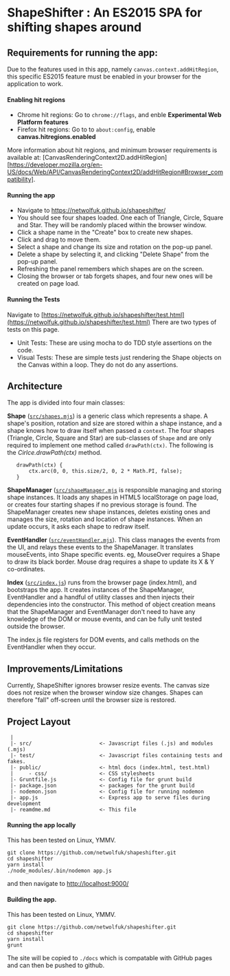 # ShapeShifter : An ES2015 SPA for shifting shapes around

## Requirements for running the app:
Due to the features used in this app, namely `canvas.context.addHitRegion`, this specific ES2015 feature must be enabled in your browser for the application to work.

#### Enabling hit regions
- Chrome hit regions:  Go to `chrome://flags`, and enble **Experimental Web Platform features**
- Firefox hit regions: Go to to `about:config`, enable **canvas.hitregions.enabled**

More information about hit regions, and minimum browser requirements is available at: [CanvasRenderingContext2D.addHitRegion][https://developer.mozilla.org/en-US/docs/Web/API/CanvasRenderingContext2D/addHitRegion#Browser_compatibility].

#### Running the app
- Navigate to https://netwolfuk.github.io/shapeshifter/
- You should see four shapes loaded. One each of Triangle, Circle, Square and Star. They will be randomly placed within the browser window.
- Click a shape name in the "Create" box to create new shapes.
- Click and drag to move them.
- Select a shape and change its size and rotation on the pop-up panel.
- Delete a shape by selecting it, and clicking "Delete Shape" from the pop-up panel.
- Refreshing the panel remembers which shapes are on the screen. 
- Closing the browser or tab forgets shapes, and four new ones will be created on page load.

#### Running the Tests
Navigate to [https://netwolfuk.github.io/shapeshifter/test.html](https://netwolfuk.github.io/shapeshifter/test.html)
There are two types of tests on this page.
  - Unit Tests: These are using mocha to do TDD style assertions on the code.
  - Visual Tests: These are simple tests just rendering the Shape objects on the Canvas within a loop.  They do not do any assertions.  

## Architecture
The app is divided into four main classes:

**Shape** ([`src/shapes.mjs`](src/shapes.mjs)) is a generic class which represents a shape. A shape's position, rotation and size are stored within a shape instance, and a shape knows how to draw itself when passed a `context`. The four shapes (Triangle, Circle, Square and Star) are sub-classes of `Shape` and are only required to implement one method called `drawPath(ctx)`. The following is the *Cirlce.drawPath(ctx)* method.
 
 ```
    drawPath(ctx) {
        ctx.arc(0, 0, this.size/2, 0, 2 * Math.PI, false);
    }
 ``` 

**ShapeManager** ([`src/shapeManager.mjs`](src/shapeManager.mjs) is responsible managing and storing shape instances. It loads any shapes in HTML5 localStorage on page load, or creates four starting shapes if no previous storage is found. 
The ShapeManager creates new shape instances, deletes existing ones and manages the size, rotation and location of shape instances. When an update occurs, it asks each shape to redraw itself.

**EventHandler** ([`src/eventHandler.mjs`](src/eventHandler.mjs)). This class manages the events from the UI, and relays these events to the ShapeManager. It translates mouseEvents, into Shape specific events. eg, MouseOver requires a Shape to draw its black border. Mouse drag requires a shape to update its X & Y co-ordinates.

**Index** ([`src/index.js`](src/index.js)) runs from the browser page (index.html), and bootstraps the app. It creates instances of the ShapeManager, EventHandler and a handful of utility classes and then injects their dependencies into the constructor. This method of object creation means that the ShapeManager and EventManager don't need to have any knowledge of the DOM or mouse events, and can be fully unit tested outside the browser.

The index.js file registers for DOM events, and calls methods on the EventHandler when they occur.

## Improvements/Limitations
Currently, ShapeShifter ignores browser resize events. The canvas size does not resize when the browser window size changes. Shapes can therefore "fall" off-screen until the browser size is restored.

## Project Layout
```
 | 
 |- src/                      <- Javascript files (.js) and modules (.mjs)
 |- test/                     <- Javascript files containing tests and fakes.
 |- public/                   <- html docs (index.html, test.html)
 |     - css/                 <- CSS stylesheets  
 |- Gruntfile.js              <- Config file for grunt build
 |- package.json              <- packages for the grunt build
 |- nodemon.json              <- Config file for running nodemon
 |- app.js                    <- Express app to serve files during development
 |- reamdme.md                <- This file
```

#### Running the app locally
This has been tested on Linux, YMMV.
```
git clone https://github.com/netwolfuk/shapeshifter.git
cd shapeshifter
yarn install
./node_modules/.bin/nodemon app.js
```
and then navigate to [http://localhost:9000/](http://localhost:9000/)

#### Building the app.
This has been tested on Linux, YMMV.
```
git clone https://github.com/netwolfuk/shapeshifter.git
cd shapeshifter
yarn install
grunt
```

The site will be copied to `./docs` which is compatable with GitHub pages and can then be pushed to github.

